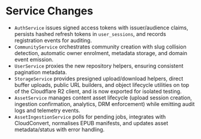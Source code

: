 # Service Changes

- `AuthService` issues signed access tokens with issuer/audience claims, persists hashed refresh tokens in `user_sessions`, and records registration events for auditing.
- `CommunityService` orchestrates community creation with slug collision detection, automatic owner enrolment, metadata storage, and domain event emission.
- `UserService` proxies the new repository helpers, ensuring consistent pagination metadata.
- `StorageService` provides presigned upload/download helpers, direct buffer uploads, public URL builders, and object lifecycle utilities on top of the Cloudflare R2 client, and is now exported for isolated testing.
- `AssetService` manages content asset lifecycle (upload session creation, ingestion confirmation, analytics, DRM enforcement) while emitting audit logs and telemetry events.
- `AssetIngestionService` polls for pending jobs, integrates with CloudConvert, normalises EPUB manifests, and updates asset metadata/status with error handling.
